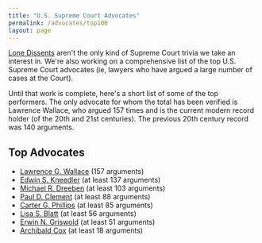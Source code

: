 ```yaml
---
title: "U.S. Supreme Court Advocates"
permalink: /advocates/top100
layout: page
---
```


[Lone Dissents](/cases/loners) aren't the only kind of Supreme Court trivia we take an interest in.  We're also working
on a comprehensive list of the top U.S. Supreme Court advocates (ie, lawyers who have argued a large number of cases at the Court).

Until that work is complete, here's a short list of some of the top performers.  The only advocate for whom the total has been
verified is Lawrence Wallace, who argued 157 times and is the current modern record holder (of the 20th and 21st centuries).
The previous 20th century record was 140 arguments.

## Top Advocates

- [Lawrence G. Wallace](/advocates/top100/lawrence_wallace) (157 arguments)
- [Edwin S. Kneedler](/advocates/top100/edwin_kneedler) (at least 137 arguments)
- [Michael R. Dreeben](/advocates/top100/michael_dreeben) (at least 103 arguments)
- [Paul D. Clement](/advocates/top100/paul_clement) (at least 88 arguments)
- [Carter G. Phillips](/advocates/top100/carter_phillips) (at least 85 arguments)
- [Lisa S. Blatt](/advocates/top100/lisa_blatt) (at least 56 arguments)
- [Erwin N. Griswold](/advocates/top100/erwin_griswold) (at least 51 arguments)
- [Archibald Cox](/advocates/top100/archibald_cox) (at least 18 arguments)
